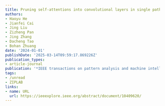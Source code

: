 ```yaml
---
title: Pruning self-attentions into convolutional layers in single path
authors:
- Haoyu He
- Jianfei Cai
- Jing Liu
- Zizheng Pan
- Jing Zhang
- Dacheng Tao
- Bohan Zhuang
date: '2024-01-01'
publishDate: '2025-03-14T09:59:17.869226Z'
publication_types:
- article-journal
publication: '*IEEE transactions on pattern analysis and machine intelligence*'
tags:
- /unread
- ZIPLAB
links:
- name: URL
  url: https://ieeexplore.ieee.org/abstract/document/10409620/
---
```

